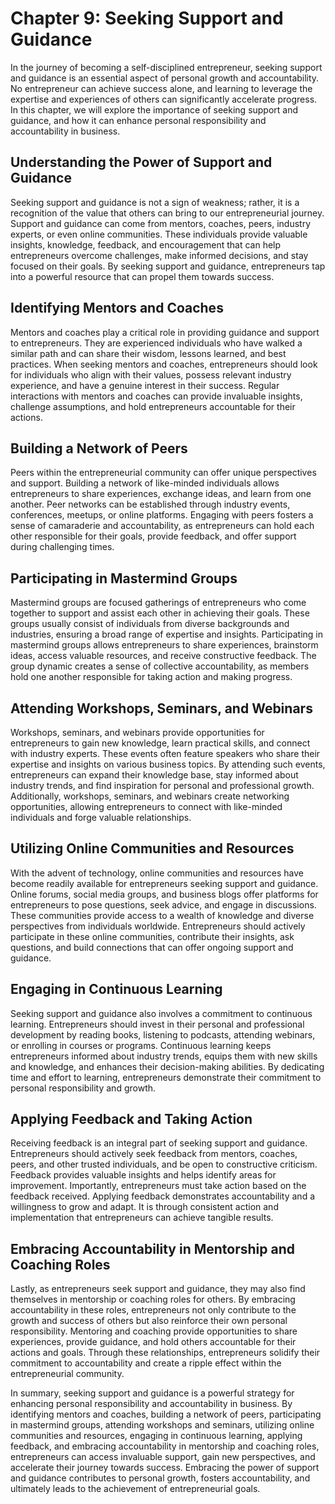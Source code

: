 Chapter 9: Seeking Support and Guidance
=======================================

In the journey of becoming a self-disciplined entrepreneur, seeking support and guidance is an essential aspect of personal growth and accountability. No entrepreneur can achieve success alone, and learning to leverage the expertise and experiences of others can significantly accelerate progress. In this chapter, we will explore the importance of seeking support and guidance, and how it can enhance personal responsibility and accountability in business.

**Understanding the Power of Support and Guidance**
---------------------------------------------------

Seeking support and guidance is not a sign of weakness; rather, it is a recognition of the value that others can bring to our entrepreneurial journey. Support and guidance can come from mentors, coaches, peers, industry experts, or even online communities. These individuals provide valuable insights, knowledge, feedback, and encouragement that can help entrepreneurs overcome challenges, make informed decisions, and stay focused on their goals. By seeking support and guidance, entrepreneurs tap into a powerful resource that can propel them towards success.

**Identifying Mentors and Coaches**
-----------------------------------

Mentors and coaches play a critical role in providing guidance and support to entrepreneurs. They are experienced individuals who have walked a similar path and can share their wisdom, lessons learned, and best practices. When seeking mentors and coaches, entrepreneurs should look for individuals who align with their values, possess relevant industry experience, and have a genuine interest in their success. Regular interactions with mentors and coaches can provide invaluable insights, challenge assumptions, and hold entrepreneurs accountable for their actions.

**Building a Network of Peers**
-------------------------------

Peers within the entrepreneurial community can offer unique perspectives and support. Building a network of like-minded individuals allows entrepreneurs to share experiences, exchange ideas, and learn from one another. Peer networks can be established through industry events, conferences, meetups, or online platforms. Engaging with peers fosters a sense of camaraderie and accountability, as entrepreneurs can hold each other responsible for their goals, provide feedback, and offer support during challenging times.

**Participating in Mastermind Groups**
--------------------------------------

Mastermind groups are focused gatherings of entrepreneurs who come together to support and assist each other in achieving their goals. These groups usually consist of individuals from diverse backgrounds and industries, ensuring a broad range of expertise and insights. Participating in mastermind groups allows entrepreneurs to share experiences, brainstorm ideas, access valuable resources, and receive constructive feedback. The group dynamic creates a sense of collective accountability, as members hold one another responsible for taking action and making progress.

**Attending Workshops, Seminars, and Webinars**
-----------------------------------------------

Workshops, seminars, and webinars provide opportunities for entrepreneurs to gain new knowledge, learn practical skills, and connect with industry experts. These events often feature speakers who share their expertise and insights on various business topics. By attending such events, entrepreneurs can expand their knowledge base, stay informed about industry trends, and find inspiration for personal and professional growth. Additionally, workshops, seminars, and webinars create networking opportunities, allowing entrepreneurs to connect with like-minded individuals and forge valuable relationships.

**Utilizing Online Communities and Resources**
----------------------------------------------

With the advent of technology, online communities and resources have become readily available for entrepreneurs seeking support and guidance. Online forums, social media groups, and business blogs offer platforms for entrepreneurs to pose questions, seek advice, and engage in discussions. These communities provide access to a wealth of knowledge and diverse perspectives from individuals worldwide. Entrepreneurs should actively participate in these online communities, contribute their insights, ask questions, and build connections that can offer ongoing support and guidance.

**Engaging in Continuous Learning**
-----------------------------------

Seeking support and guidance also involves a commitment to continuous learning. Entrepreneurs should invest in their personal and professional development by reading books, listening to podcasts, attending webinars, or enrolling in courses or programs. Continuous learning keeps entrepreneurs informed about industry trends, equips them with new skills and knowledge, and enhances their decision-making abilities. By dedicating time and effort to learning, entrepreneurs demonstrate their commitment to personal responsibility and growth.

**Applying Feedback and Taking Action**
---------------------------------------

Receiving feedback is an integral part of seeking support and guidance. Entrepreneurs should actively seek feedback from mentors, coaches, peers, and other trusted individuals, and be open to constructive criticism. Feedback provides valuable insights and helps identify areas for improvement. Importantly, entrepreneurs must take action based on the feedback received. Applying feedback demonstrates accountability and a willingness to grow and adapt. It is through consistent action and implementation that entrepreneurs can achieve tangible results.

**Embracing Accountability in Mentorship and Coaching Roles**
-------------------------------------------------------------

Lastly, as entrepreneurs seek support and guidance, they may also find themselves in mentorship or coaching roles for others. By embracing accountability in these roles, entrepreneurs not only contribute to the growth and success of others but also reinforce their own personal responsibility. Mentoring and coaching provide opportunities to share experiences, provide guidance, and hold others accountable for their actions and goals. Through these relationships, entrepreneurs solidify their commitment to accountability and create a ripple effect within the entrepreneurial community.

In summary, seeking support and guidance is a powerful strategy for enhancing personal responsibility and accountability in business. By identifying mentors and coaches, building a network of peers, participating in mastermind groups, attending workshops and seminars, utilizing online communities and resources, engaging in continuous learning, applying feedback, and embracing accountability in mentorship and coaching roles, entrepreneurs can access invaluable support, gain new perspectives, and accelerate their journey towards success. Embracing the power of support and guidance contributes to personal growth, fosters accountability, and ultimately leads to the achievement of entrepreneurial goals.
